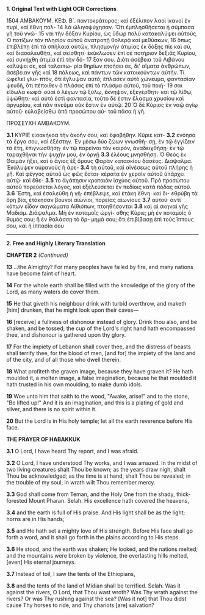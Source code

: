 **1. Original Text with Light OCR Corrections**

1504 ΑΜΒΑΚΟΥΜ. ΚΕΦ. Β´.
παντοκράτορος; καὶ ἐξέλιπον λαοὶ ἱκανοὶ ἐν πυρί, καὶ ἔθνη πολ-
14 λὰ ὠλιγοψύχησαν. Ὅτι ἐμπλησθήσεται ἡ σύμπασα γῆ τοῦ γνῶ-
15 ναι τὴν δόξαν Κυρίου, ὡς ὕδωρ πολὺ κατακαλύψει αὐτούς. Ὁ
ποτίζων τὸν πλησίον αὐτοῦ ἀνατροπῇ θολερᾷ καὶ μεθύσκων,
16 ὅπως ἐπιβλέπῃ ἐπὶ τὰ σπήλαια αὐτῶν, πλησμονὴν ἀτιμίας ἐκ
δόξης πίε καὶ σύ, καὶ διασαλευθήτι, καὶ σείσθητι· ἐκύκλωσεν
ἐπὶ σὲ ποτήριον δεξιᾶς Κυρίου, καὶ συνήχθη ἀτιμία ἐπὶ τὴν δό-
17 ξαν σου. Διότι ἀσέβεια τοῦ Λιβάνου καλύψει σε, καὶ ταλαιπω-
ρία θηρίων πτοήσει σε, δι' αἵματα ἀνθρώπων, ἀσέβειαν γῆς καὶ
18 πόλεως, καὶ πάντων τῶν κατοικούντων αὐτήν. Τί ὠφελεῖ γλυ-
πτόν, ὅτι ἔγλυψαν αὐτό; ἔπλασεν αὐτὸ χώνευμα, φαντασίαν
ψευδῆ, ὅτι πέποιθεν ὁ πλάσας ἐπὶ τὸ πλάσμα αὐτοῦ, τοῦ ποιῆ-
19 σαι εἴδωλα κωφά· οὐαὶ ὁ λέγων τῷ ξύλῳ, ἔκνηψον, ἐξεγέρθητι·
καὶ τῷ λίθῳ, ὑψώθητι· καὶ αὐτὸ ἐστὶ φαντασία, τοῦτο δέ ἐστιν
ἔλασμα χρυσίου καὶ ἀργυρίου, καὶ πᾶν πνεῦμα οὐκ ἔστιν ἐν αὐτῷ.
20 Ὁ δὲ Κύριος ἐν ναῷ ἁγίῳ αὐτοῦ· εὐλαβείσθω ἀπὸ προσώπου αὐ-
τοῦ πᾶσα ἡ γῆ.

ΠΡΟΣΕΥΧΗ ΑΜΒΑΚΟΥΜ.

**3.1** ΚΥΡΙΕ εἰσακήκοα τὴν ἀκοήν σου, καὶ ἐφοβήθην. Κύριε κατ-
**3.2** ενόησα τὰ ἔργα σου, καὶ ἐξέστην. Ἐν μέσω δύο ζώων γνωσθή-
σῃ, ἐν τῷ ἐγγίζειν τὰ ἔτη, ἐπιγνωσθήσῃ· ἐν τῷ παρεῖναι τὸν
καιρόν, ἀναδειχθήσῃ· ἐν τῷ ταραχθῆναι τὴν ψυχήν μου, ἐν ὀργῇ
**3.3** ἐλέους μνησθήσῃ. Ὁ Θεὸς ἐκ Θαιμὰν ἥξει, καὶ ὁ ἅγιος ἐξ ὄρους
Φαρὰν κατασκίου δασέος. Διάψαλμα. Ἐκάλυψεν οὐρανοὺς ἡ ἀρε-
**3.4** τὴ αὐτοῦ, καὶ αἰνέσεως αὐτοῦ πλήρης ἡ γῆ. Καὶ φέγγος αὐτοῦ
ὡς φῶς ἔσται· κέρατα ἐν χερσὶν αὐτοῦ ὑπάρχει αὐτῷ· καὶ ἔθε-
**3.5** το ἀγάπησιν κραταιὰν ἰσχύος αὐτοῦ. Πρὸ προσώπου αὐτοῦ
πορεύσεται λόγος, καὶ ἐξελεύσεται ἐν πεδίοις κατὰ πόδας αὐτοῦ.
**3.6** Ἔστη, καὶ ἐσαλεύθη ἡ γῆ· ἐπέβλεψε, καὶ ἐτάκη ἔθνη· καὶ δι-
εθρύβη τὰ ὄρη βία, ἐτάκησαν βουνοὶ αἰώνιοι, πορείας αἰωνίους
**3.7** αὐτοῦ· ἀντὶ κόπων εἶδον σκηνώματα Αἰθιόπων, πτοηθήσονται
**3.8** καὶ αἱ σκηναὶ γῆς Μαδιάμ. Διάψαλμα. Μὴ ἐν ποταμοῖς ὠργί-
σθης Κύριε; μὴ ἐν ποταμοῖς ὁ θυμός σου; ἢ ἐν θαλάσσῃ τὸ ὅρ-
μημά σου; ὅτι ἐπιβίβασῃ ἐπὶ τοὺς ἵππους σου, καὶ ἡ ἱππασία σου

---

**2. Free and Highly Literary Translation**

**CHAPTER 2** *(Continued)*

**13** ...the Almighty? For many peoples have failed by fire, and many nations have become faint of heart.

**14** For the whole earth shall be filled with the knowledge of the glory of the Lord, as many waters do cover them.

**15** He that giveth his neighbour drink with turbid overthrow, and maketh [him] drunken, that he might look upon their caves—

**16** [receive] a fullness of dishonour instead of glory. Drink thou also, and be shaken, and be tossed; the cup of the Lord's right hand hath encompassed thee, and dishonour is gathered upon thy glory.

**17** For the impiety of Lebanon shall cover thee, and the distress of beasts shall terrify thee, for the blood of men, [and for] the impiety of the land and of the city, and of all those who dwell therein.

**18** What profiteth the graven image, because they have graven it? He hath moulded it, a molten image, a false imagination, because he that moulded it hath trusted in his own moulding, to make dumb idols.

**19** Woe unto him that saith to the wood, "Awake, arise!" and to the stone, "Be lifted up!" And it is an imagination, and this is a plating of gold and silver, and there is no spirit within it.

**20** But the Lord is in His holy temple; let all the earth reverence before His face.

**THE PRAYER OF HABAKKUK**

**3.1** O Lord, I have heard Thy report, and I was afraid.

**3.2** O Lord, I have understood Thy works, and I was amazed. In the midst of two living creatures shalt Thou be known; as the years draw nigh, shalt Thou be acknowledged; as the time is at hand, shalt Thou be revealed; in the trouble of my soul, in wrath wilt Thou remember mercy.

**3.3** God shall come from Teman, and the Holy One from the shady, thick-forested Mount Pharan. Selah. His excellence hath covered the heavens,

**3.4** and the earth is full of His praise. And His light shall be as the light; horns are in His hands;

**3.5** and He hath set a mighty love of His strength. Before His face shall go forth a word, and it shall go forth in the plains according to His steps.

**3.6** He stood, and the earth was shaken; He looked, and the nations melted; and the mountains were broken by violence, the everlasting hills melted, [even] His eternal journeys.

**3.7** Instead of toil, I saw the tents of the Ethiopians,

**3.8** and the tents of the land of Midian shall be terrified. Selah. Was it against the rivers, O Lord, that Thou wast wroth? Was Thy wrath against the rivers? Or was Thy rushing against the sea? [Was it not] that Thou didst cause Thy horses to ride, and Thy chariots [are] salvation?